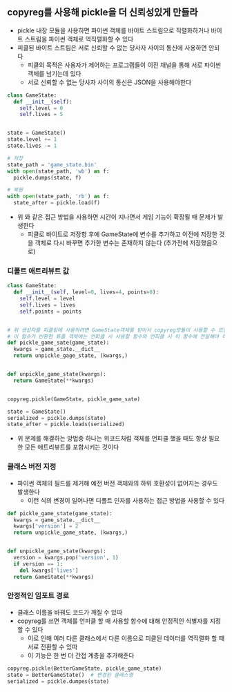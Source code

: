 ## copyreg를 사용해 pickle을 더 신뢰성있게 만들라

- pickle 내장 모듈을 사용하면 파이썬 객체를 바이트 스트림으로 직렬화하거나 바이트 스트림을 파이썬 객체로 역직렬화할 수 있다
- 피클된 바이트 스트림은 서로 신뢰할 수 없는 당사자 사이의 통신에 사용하면 안되다
    - 피클의 목적은 사용자가 제어하는 프로그램들이 이진 채널을 통해 서로 파이썬 객체를 넘기는데 있다
    - 서로 신뢰할 수 없는 당사자 사이의 통신은 JSON을 사용해야한다

```python
class GameState:
  def __init__(self):
    self.level = 0
    self.lives = 5


state = GameState()
state.level += 1
state.lives -= 1

# 저장
state_path = 'game_state.bin'
with open(state_path, 'wb') as f:
  pickle.dumps(state, f)

# 복원
with open(state_path, 'rb') as f:
  state_after = pickle.load(f)
```

- 위 와 같은 접근 방법을 사용하면 시간이 지나면서 게임 기능이 확장될 때 문제가 발생한다
    - 피클로 바이트로 저장항 후에 GameState에 변수를 추가하고 이전에 저장한 것을 객체로 다시 바꾸면 추가한 변수는 존재하지 않는다 (추가전에 저장했음으로)

### 디폴트 애트리뷰트 값

```python
class GameState:
  def __init__(self, level=0, lives=4, points=0):
    self.level = level
    self.lives = lives
    self.points = points


# 위 생성자를 피클링에 사용하려면 GameState객체를 받아서 copyreg모듈이 사용할 수 있는 튜플 파라미터로 변환해주는 도우미 함수가 필요하다  
# 이 함수가 반환한 튜플 객체에는 언피클 시 사용할 함수와 언피클 시 이 함수에 전달해야 하는 파라미터 정볻가 들어간다 
def pickle_game_sate(game_state):
  kwargs = game_state.__dict__
  return unpickle_gage_state, (kwargs,)


def unpickle_game_state(kwargs):
  return GameState(**kwargs)


copyreg.pickle(GameState, pickle_game_sate)

state = GameState()
serialized = pickle.dumps(state)
state_after = pickle.loads(serialized)

```

- 위 문제를 해결하는 방법중 하나는 위코드처럼 객체를 언피클 했을 때도 항상 필요한 모든 애트리뷰트를 포함시키는 것이다

### 클래스 버전 지정

- 파이썬 객체의 필드를 제거해 예전 버전 객체와의 하위 호환성이 없어지는 경우도 발생한다
    - 이런 식의 변경이 일어나면 디폴트 인자를 사용하는 접근 방법을 사용할 수 있다

```python
def pickle_game_state(game_state):
  kwargs = game_state.__dict__
  kwargs['version'] = 2
  return unpickle_game_state, (kwargs,)


def unpickle_game_state(kwargs):
  version = kwargs.pop('version', 1)
  if version == 1:
    del kwargs['lives']
  return GameState(**kwargs)
```

### 안정적인 임포트 경로

- 클래스 이름을 바꿔도 코드가 깨질 수 있따
- copyreg를 쓰면 객체를 언피클 할 때 사용할 함수에 대해 안정적인 식별자를 지정할 수 있다
    - 이로 인해 여러 다른 클래스에서 다른 이름으로 피클된 데이터를 역직렬화 할 때 서로 전환할 수 있따
    - 이 기능은 한 번 더 간접 계층을 추가해준다

```python
copyreg.pickle(BetterGameState, pickle_game_state)
state = BetterGameState()  # 변경된 클래스명 
serialized = pickle.dumpes(state)
```
